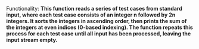 Functionality: **This function reads a series of test cases from standard input, where each test case consists of an integer n followed by 2n integers. It sorts the integers in ascending order, then prints the sum of the integers at even indices (0-based indexing). The function repeats this process for each test case until all input has been processed, leaving the input stream empty.**